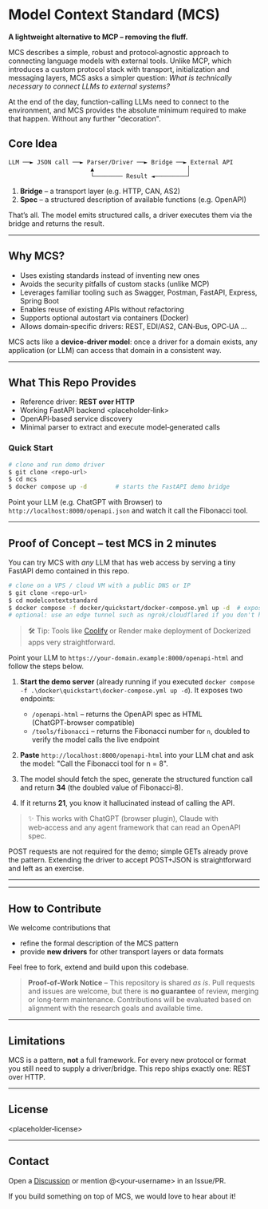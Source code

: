 # Model Context Standard (MCS)

**A lightweight alternative to MCP – removing the fluff.**

MCS describes a simple, robust and protocol‑agnostic approach to connecting language models with external tools. Unlike MCP, which introduces a custom protocol stack with transport, initialization and messaging layers, MCS asks a simpler question: *What is technically necessary to connect LLMs to external systems?*

At the end of the day, function-calling LLMs need to connect to the environment, and MCS provides the absolute minimum required to make that happen. Without any further "decoration".

## Core Idea

```
LLM ──► JSON call ──► Parser/Driver ──► Bridge ──► External API
                       ▲                          │
                       └──────── Result ◄─────────┘
```

1. **Bridge** – a transport layer (e.g. HTTP, CAN, AS2)
2. **Spec** – a structured description of available functions (e.g. OpenAPI)

That’s all. The model emits structured calls, a driver executes them via the bridge and returns the result.

---

## Why MCS?

* Uses existing standards instead of inventing new ones
* Avoids the security pitfalls of custom stacks (unlike MCP)
* Leverages familiar tooling such as Swagger, Postman, FastAPI, Express, Spring Boot
* Enables reuse of existing APIs without refactoring
* Supports optional autostart via containers (Docker)
* Allows domain‑specific drivers: REST, EDI/AS2, CAN‑Bus, OPC‑UA …

MCS acts like a **device‑driver model**: once a driver for a domain exists, any application (or LLM) can access that domain in a consistent way.

---

## What This Repo Provides

* Reference driver: **REST over HTTP**
* Working FastAPI backend \<placeholder‑link>
* OpenAPI‑based service discovery
* Minimal parser to extract and execute model‑generated calls

### Quick Start

```bash
# clone and run demo driver
$ git clone <repo-url>
$ cd mcs
$ docker compose up -d        # starts the FastAPI demo bridge
```

Point your LLM (e.g. ChatGPT with Browser) to `http://localhost:8000/openapi.json` and watch it call the Fibonacci tool.

---

## Proof of Concept – test MCS in 2 minutes

You can try MCS with *any* LLM that has web access by serving a tiny FastAPI demo contained in this repo.

```bash
# clone on a VPS / cloud VM with a public DNS or IP
$ git clone <repo-url>
$ cd modelcontextstandard
$ docker compose -f docker/quickstart/docker-compose.yml up -d  # exposes :8000 on your public host
# optional: use an edge tunnel such as ngrok/cloudflared if you don't have a fixed IP
```

> 🛠️ Tip: Tools like [Coolify](https://coolify.io) or Render make deployment of Dockerized apps very straightforward.

Point your LLM to `https://your-domain.example:8000/openapi-html` and follow the steps below.

1. **Start the demo server** (already running if you executed `docker compose -f .\docker\quickstart\docker-compose.yml up -d`). 
It exposes two endpoints:

   * `/openapi-html` – returns the OpenAPI spec as HTML (ChatGPT‑browser compatible)
   * `/tools/fibonacci` – returns the Fibonacci number for `n`, doubled to verify the model calls the live endpoint
2. **Paste** `http://localhost:8000/openapi-html` into your LLM chat and ask the model: "Call the Fibonacci tool for n = 8".
3. The model should fetch the spec, generate the structured function call and return **34** (the doubled value of Fibonacci‑8). 
4. If it returns **21**, you know it hallucinated instead of calling the API.

> ✨ This works with ChatGPT (browser plugin), Claude with web‑access and any agent framework that can read an OpenAPI spec.

POST requests are not required for the demo; simple GETs already prove the pattern. Extending the driver to accept POST+JSON is straightforward and left as an exercise.

---

---

## How to Contribute

We welcome contributions that

* refine the formal description of the MCS pattern
* provide **new drivers** for other transport layers or data formats

Feel free to fork, extend and build upon this codebase.

> **Proof‑of‑Work Notice** – This repository is shared *as is*. Pull requests and issues are welcome, but there is **no guarantee** of review, merging or long‑term maintenance. Contributions will be evaluated based on alignment with the research goals and available time.

---

## Limitations

MCS is a pattern, **not** a full framework. For every new protocol or format you still need to supply a driver/bridge. This repo ships exactly one: REST over HTTP.

---

## License

\<placeholder‑license>

---

## Contact

Open a [Discussion](placeholder‑link) or mention @\<your‑username> in an Issue/PR.

If you build something on top of MCS, we would love to hear about it!
